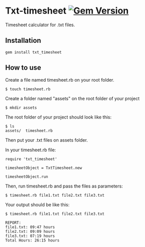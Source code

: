 

Txt-timesheet [![Gem Version](https://badge.fury.io/rb/txt_timesheet.svg)](https://badge.fury.io/rb/txt_timesheet)
====================

Timesheet calculator for .txt files.

Installation
------------
	gem install txt_timesheet

How to use
------------
Create a file named timesheet.rb on your root folder.

    $ touch timesheet.rb

Create a folder named "assets" on the root folder of your project

    $ mkdir assets
    
The root folder of your project should look like this:
    
    $ ls
    assets/  timesheet.rb

Then put your .txt files on assets folder.
    
In your timesheet.rb file:
   
    require 'txt_timesheet'
    
    timesheetObject = TxtTimesheet.new
    
    timesheetObject.run
    
Then, run timesheet.rb and pass the files as parameters:

    $ timesheet.rb file1.txt file2.txt file3.txt      

    

Your output should be like this:

    $ timesheet.rb file1.txt file2.txt file3.txt     
    
    REPORT:
    file1.txt: 09:47 hours
    file2.txt: 09:09 hours
    file3.txt: 07:19 hours
    Total Hours: 26:15 hours

